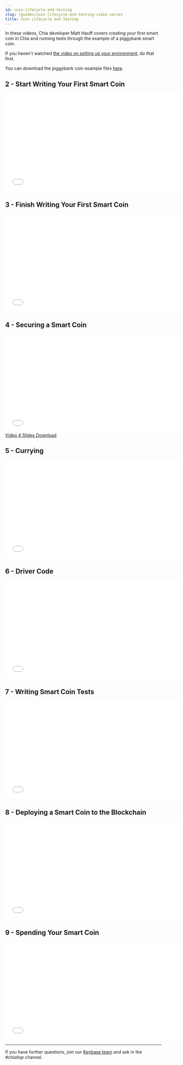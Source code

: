 ```yaml
---
id: coin-lifecycle-and-testing
slug: /guides/coin-lifecycle-and-testing-video-series
title: Coin Lifecycle and Testing
---
```


In these videos, Chia developer Matt Hauff covers creating your first smart coin in Chia and running tests through the example of a piggybank smart coin.

If you haven't watched [the video on setting up your environment](/guides/tools-and-setup-video-series), do that first.

You can download the piggybank coin example files [here](/files/piggybank-example.zip).

## 2 - Start Writing Your First Smart Coin

<div class="videoWrapper">
<iframe width="560" height="315" src="//www.youtube.com/embed/v1o7fRHGPpM" frameborder="0" allowfullscreen webkitallowfullscreen mozallowfullscreen ></iframe>
</div>

## 3 - Finish Writing Your First Smart Coin

<div class="videoWrapper">
<iframe width="560" height="315" src="//www.youtube.com/embed/q1ZsTWRKd8A" frameborder="0" allowfullscreen webkitallowfullscreen mozallowfullscreen ></iframe>
</div>

## 4 - Securing a Smart Coin

<div class="videoWrapper">
<iframe width="560" height="315" src="//www.youtube.com/embed/_SBGfMZhRd8" frameborder="0" allowfullscreen webkitallowfullscreen mozallowfullscreen ></iframe>
</div>
<a href="/files/securing-smart-coin-slides.pdf" download>Video 4 Slides Download</a>

## 5 - Currying

<div class="videoWrapper">
<iframe width="560" height="315" src="//www.youtube.com/embed/xuXNc3vIDMI" frameborder="0" allowfullscreen webkitallowfullscreen mozallowfullscreen ></iframe>
</div>

## 6 - Driver Code

<div class="videoWrapper">
<iframe width="560" height="315" src="//www.youtube.com/embed/dGohmAc658c" frameborder="0" allowfullscreen webkitallowfullscreen mozallowfullscreen ></iframe>
</div>

## 7 - Writing Smart Coin Tests

<div class="videoWrapper">
<iframe width="560" height="315" src="//www.youtube.com/embed/9tvcZrknc7I" frameborder="0" allowfullscreen webkitallowfullscreen mozallowfullscreen ></iframe>
</div>

## 8 - Deploying a Smart Coin to the Blockchain

<div class="videoWrapper">
<iframe width="560" height="315" src="//www.youtube.com/embed/Y_p9qF2XLks" frameborder="0" allowfullscreen webkitallowfullscreen mozallowfullscreen ></iframe>
</div>

## 9 - Spending Your Smart Coin

<div class="videoWrapper">
<iframe width="560" height="315" src="//www.youtube.com/embed/KGC5zACBjkY" frameborder="0" allowfullscreen webkitallowfullscreen mozallowfullscreen ></iframe>
</div>

---

If you have further questions, join our [Keybase team](https://keybase.io/team/chia_network.public) and ask in the _#chialisp_ channel.
